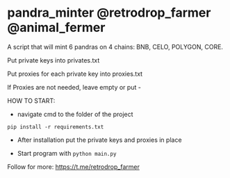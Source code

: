 # pandra_minter @retrodrop_farmer @animal_fermer

A script that will mint 6 pandras on 4 chains: BNB, CELO, POLYGON, CORE.

Put private keys into privates.txt

Put proxies for each private key into proxies.txt

If Proxies are not needed, leave empty or put -

HOW TO START:

- navigate cmd to the folder of the project

`pip install -r requirements.txt`

- After installation put the private keys and proxies in place

- Start program with `python main.py`

Follow for more:
https://t.me/retrodrop_farmer
